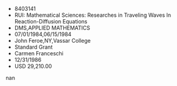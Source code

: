 
* 8403141
* RUI: Mathematical Sciences: Researches in Traveling Waves In Reaction-Diffusion Equations
* DMS,APPLIED MATHEMATICS
* 07/01/1984,06/15/1984
* John Feroe,NY,Vassar College
* Standard Grant
* Carmen Franceschi
* 12/31/1986
* USD 29,210.00

nan
